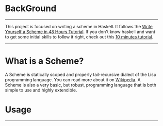 # BackGround

-----

This project is focused on writing a scheme in Haskell. It follows the [Write Yourself a Scheme in 48 Hours Tutorial](https://en.wikibooks.org/wiki/Write_Yourself_a_Scheme_in_48_Hours). If you don't know haskell and want to get some initial skills to follow it right, check out this [10 minutes tutorial](https://wiki.haskell.org/Learn_Haskell_in_10_minutes).

-----

# What is a Scheme?

A Scheme is statically scoped and properly tail-recursive dialect of the Lisp programming language.
You can read more about it on [Wikipedia](https://en.wikipedia.org/wiki/Scheme_(programming_language)). A Scheme is also a very basic, but robust, programming language that is both simple to use and highly extendible. 

# Usage

-----